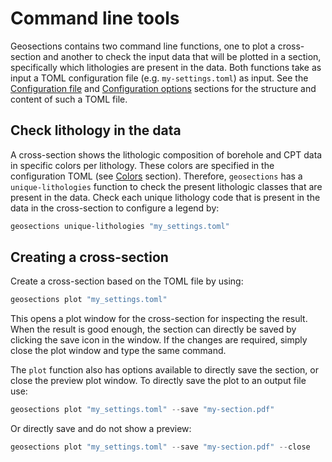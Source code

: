 # Command line tools

Geosections contains two command line functions, one to plot a cross-section and another
to check the input data that will be plotted in a section, specifically which lithologies
are present in the data. Both functions take as input a TOML configuration file (e.g.
`my-settings.toml`) as input. See the [Configuration file](./configuration.md) and
[Configuration options](./options.md) sections for the structure and content of such a
TOML file.

## Check lithology in the data

A cross-section shows the lithologic composition of borehole and CPT data in specific colors per
lithology. These colors are specified in the configuration TOML (see [Colors](./configuration.md#lithology-colors)
section). Therefore, `geosections` has a `unique-lithologies` function to check the present
lithologic classes that are present in the data. Check each unique lithology code that is present
in the data in the cross-section to configure a legend by:

```powershell
geosections unique-lithologies "my_settings.toml"
```

## Creating a cross-section

Create a cross-section based on the TOML file by using:

```powershell
geosections plot "my_settings.toml"
```

This opens a plot window for the cross-section for inspecting the result. When the result
is good enough, the section can directly be saved by clicking the save icon in the window.
If the changes are required, simply close the plot window and type the same command.

The `plot` function also has options available to directly save the section, or close the
preview plot window. To directly save the plot to an output file use:

```powershell
geosections plot "my_settings.toml" --save "my-section.pdf"
```

Or directly save and do not show a preview:

```powershell
geosections plot "my_settings.toml" --save "my-section.pdf" --close
```
